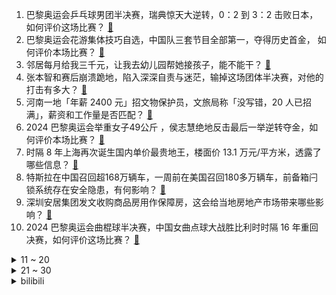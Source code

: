 1. 巴黎奥运会乒乓球男团半决赛，瑞典惊天大逆转，0：2 到 3：2 击败日本，如何评价这场比赛？ [:link:](https://www.zhihu.com/question/663715653)
2. 巴黎奥运会花游集体技巧自选，中国队三套节目全部第一，夺得历史首金， 如何评价本场比赛？ [:link:](https://www.zhihu.com/question/663711329)
3. 邻居每月给我三千元，让我去幼儿园帮她接孩子，能不能干？ [:link:](https://www.zhihu.com/question/615045871)
4. 张本智和赛后崩溃跪地，陷入深深自责与迷茫，输掉这场团体半决赛，对他的打击有多大？ [:link:](https://www.zhihu.com/question/663731384)
5. 河南一地「年薪 2400 元」招文物保护员，文旅局称「没写错，20 人已招满」，薪资和工作量是否匹配？ [:link:](https://www.zhihu.com/question/662543011)
6. 2024 巴黎奥运会举重女子49公斤 ，侯志慧绝地反击最后一举逆转夺金，如何评价本场比赛？ [:link:](https://www.zhihu.com/question/663711289)
7. 时隔 8 年上海再次诞生国内单价最贵地王，楼面价 13.1 万元/平方米，透露了哪些信息？ [:link:](https://www.zhihu.com/question/663708010)
8. 特斯拉在中国召回超168万辆车，一周前在美国召回180多万辆车，前备箱闩锁系统存在安全隐患，有何影响？ [:link:](https://www.zhihu.com/question/663659089)
9. 深圳安居集团发文收购商品房用作保障房，这会给当地房地产市场带来哪些影响？ [:link:](https://www.zhihu.com/question/663699448)
10. 2024 巴黎奥运会曲棍球半决赛，中国女曲点球大战胜比利时时隔 16 年重回决赛，如何评价这场比赛？ [:link:](https://www.zhihu.com/question/663713461)
<details>
<summary>11 ~ 20</summary>

11. 请问在高速公路上开的很慢，有什么安全隐患？ [:link:](https://www.zhihu.com/question/663326581)
12. 现代人为什么都那么喜欢「李白」，「李白」的诗你最喜欢哪首？为什么喜欢？ [:link:](https://www.zhihu.com/question/663462360)
13. 最让你惊艳的非遗文化是什么？ [:link:](https://www.zhihu.com/question/663110746)
14. 《崩坏：星穹铁道》中黄泉为什么不帮忙打神主日？ [:link:](https://www.zhihu.com/question/661078101)
15. 如何看待米二评价乌尔善的《异人之下》？ [:link:](https://www.zhihu.com/question/663033010)
16. 2024 巴黎奥运会吴艳妮、林雨薇出战女子 100 米栏首轮，如何评价这场比赛？ [:link:](https://www.zhihu.com/question/663677687)
17. 当很多事情都很糟的时候，该如何坚持下去？ [:link:](https://www.zhihu.com/question/663444281)
18. 英国抗议活动演变成13年来最大规模骚乱，首相紧急开会，多国发旅行警告，目前情况如何？暴露哪些社会问题？ [:link:](https://www.zhihu.com/question/663659088)
19. 儿慈会一负责人被曝要求陪睡才捐款，知情人爆料其 6 月份已被移交司法机关，目前此事调查进展如何？ [:link:](https://www.zhihu.com/question/663591367)
20. 作为过来人，可以给几条人生建议吗？ [:link:](https://www.zhihu.com/question/663377590)
</details>
<details>
<summary>21 ~ 30</summary>

21. 武汉新房价格已连跌12个月，降价卖成普遍现象，原备案价超2万元如今卖1.25万，如何看待武汉楼市行情？ [:link:](https://www.zhihu.com/question/663659087)
22. 洗碗机能洗掉表面的油污，但真的能达到除菌效果吗？ [:link:](https://www.zhihu.com/question/660999066)
23. 华为 ADS 3.0 的「误踩油门防碰撞」功能，大家觉得有必要吗？为什么？ [:link:](https://www.zhihu.com/question/663604690)
24. 奇瑞回应网传「345」策略，表示「本意是提升工作效率和员工幸福感」，如何看待此事？ [:link:](https://www.zhihu.com/question/663691195)
25. 餐厅回应「 68 元油泼面仅一根面」，加面免费，实为 48 元一碗，该定价对于提供的服务合理吗？ [:link:](https://www.zhihu.com/question/663273162)
26. 全红婵希望她跳水前粉丝不要呐喊，观众的欢呼声对跳水运动员影响有多大？观看跳水比赛还需要注意什么？ [:link:](https://www.zhihu.com/question/663673049)
27. 安赛龙在获得 2024 巴黎奥运会男单冠军后，有机会超越林丹的历史成就，问鼎羽坛第一人吗？ [:link:](https://www.zhihu.com/question/663576584)
28. 2024 巴黎奥运会举重 61 公斤级，中国选手李发彬打破抓举奥运纪录夺冠，如何评价本场比赛？ [:link:](https://www.zhihu.com/question/663679969)
29. 雷军否认小米 SU7 的成功归功于营销，你认为小米 SU7 的成功有哪些因素？ [:link:](https://www.zhihu.com/question/663089112)
30. 黄土高原究竟是怎样形成的，是强劲的西北风吹来了黄土，还是洪水冲击形成了黄土？ [:link:](https://www.zhihu.com/question/662259785)
</details><details>
<summary>bilibili</summary>

</details>